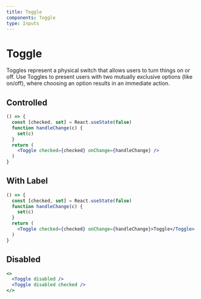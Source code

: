 ```yaml
---
title: Toggle
components: Toggle
type: Inputs
---
```


# Toggle

<p class="description">Toggles represent a physical switch that allows users to turn things on or off. Use Toggles to present users with two mutually exclusive options (like on/off), where choosing an option results in an immediate action.</p>

## Controlled

```jsx
() => {
  const [checked, set] = React.useState(false)
  function handleChange(c) {
    set(c)
  }
  return (
    <Toggle checked={checked} onChange={handleChange} />
  )
}
```

## With Label

```jsx
() => {
  const [checked, set] = React.useState(false)
  function handleChange(c) {
    set(c)
  }
  return (
    <Toggle checked={checked} onChange={handleChange}>Toggle</Toggle>
  )
}
```

## Disabled

```jsx
<>
  <Toggle disabled />
  <Toggle disabled checked />
</>
```

